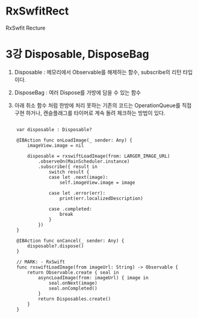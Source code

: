 # RxSwfitRect
RxSwfit Recture

3강 Disposable, DisposeBag
===========
1. Disposable : 메모리에서 Observable를 해제하는 함수, subscribe의 리턴 타입이다.

2. DisposeBag : 여러 Dispose를 가방에 담을 수 있는 함수

3. 아래 취소 함수 처럼 한방에 처리 못하는 기존의 코드는 OperationQueue를 직접 구현 하거나, 캔슬플래그를 타이머로 계속 돌려 체크하는 방법이 있다.
<pre><code>
    var disposable : Disposable?
    
    @IBAction func onLoadImage(_ sender: Any) {
        imageView.image = nil

        disposable = rxswiftLoadImage(from: LARGER_IMAGE_URL)
            .observeOn(MainScheduler.instance)
            .subscribe({ result in
                switch result {
                case let .next(image):
                    self.imageView.image = image

                case let .error(err):
                    print(err.localizedDescription)

                case .completed:
                    break
                }
            })
    }

    @IBAction func onCancel(_ sender: Any) {
        disposable?.dispose()
    }

    // MARK: - RxSwift
    func rxswiftLoadImage(from imageUrl: String) -> Observable<UIImage?> {
        return Observable.create { seal in
            asyncLoadImage(from: imageUrl) { image in
                seal.onNext(image)
                seal.onCompleted()
            }
            return Disposables.create()
        }
    }

</pre></code>
